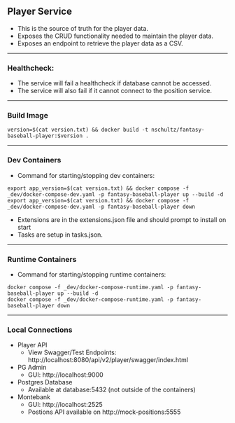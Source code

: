 ## Player Service

- This is the source of truth for the player data.
- Exposes the CRUD functionality needed to maintain the player data.
- Exposes an endpoint to retrieve the player data as a CSV.

---

### Healthcheck:

- The service will fail a healthcheck if database cannot be accessed.
- The service will also fail if it cannot connect to the position service.

---

### Build Image

```
version=$(cat version.txt) && docker build -t nschultz/fantasy-baseball-player:$version .
```

---

### Dev Containers

- Command for starting/stopping dev containers:

```
export app_version=$(cat version.txt) && docker compose -f _dev/docker-compose-dev.yaml -p fantasy-baseball-player up --build -d
export app_version=$(cat version.txt) && docker compose -f _dev/docker-compose-dev.yaml -p fantasy-baseball-player down
```

- Extensions are in the extensions.json file and should prompt to install on start
- Tasks are setup in tasks.json.

---

### Runtime Containers

- Command for starting/stopping runtime containers:

```
docker compose -f _dev/docker-compose-runtime.yaml -p fantasy-baseball-player up --build -d
docker compose -f _dev/docker-compose-runtime.yaml -p fantasy-baseball-player down
```

---

### Local Connections

- Player API
  - View Swagger/Test Endpoints: http://localhost:8080/api/v2/player/swagger/index.html
- PG Admin
  - GUI: http://localhost:9000
- Postgres Database
  - Available at database:5432 (not outside of the containers)
- Montebank
  - GUI: http://localhost:2525
  - Postions API available on http://mock-positions:5555
